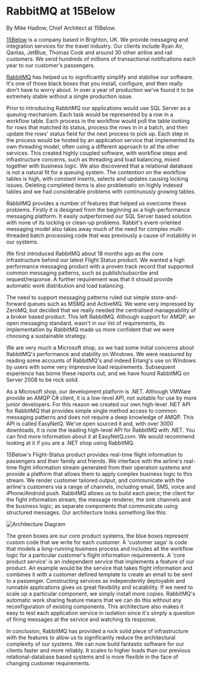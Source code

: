 # RabbitMQ at 15Below

By Mike Hadlow, Chief Architect at 15Below.

[15Below](http://www.15below.com) is a company based in Brighton, UK. We provide messaging and integration services for the travel industry. Our clients include Ryan Air, Qantas, JetBlue, Thomas Cook and around 30 other airline and rail customers. We send hundreds of millions of transactional notifications each year to our customer's passengers.

[RabbitMQ](http://www.rabbitmq.com) has helped us to significantly simplify and stabilise our software. It's one of those black boxes that you install, configure, and then really don't have to worry about. In over a year of production we've found it to be extremely stable without a single production issue. 

Prior to introducing RabbitMQ our applications would use SQL Server as a queuing mechanism. Each task would be represented by a row in a workflow table. Each process in the workflow would poll the table looking for rows that matched its status, process the rows in in a batch, and then update the rows' status field for the next process to pick up. Each step in the process would be hosted by an application service that implemented its own threading model, often using a different approach to all the other services. This created highly coupled software, with workflow steps and infrastructure concerns, such as threading and load balancing, mixed together with business logic. We also discovered that a relational database is not a natural fit for a queuing system. The contention on the workflow tables is high, with constant inserts, selects and updates causing locking issues. Deleting completed items is also problematic on highly indexed tables and we had considerable problems with continuously growing tables.

RabbitMQ provides a number of features that helped us overcome these problems. Firstly it is designed from the beginning as a high-performance messaging platform. It easily outperformed our SQL Server based solution with none of its locking or clean-up problems. Rabbit's event-oriented messaging model also takes away much of the need for complex multi-threaded batch processing code that was previously a cause of instability in our systems.

We first introduced RabbitMQ about 18 months ago as the core infrastructure behind our latest Flight Status product. We wanted a high performance messaging product with a proven track record that supported common messaging patterns, such as publish/subscribe and request/response. A further requirement was that it should provide automatic work distribution and load balancing.

The need to support messaging patterns ruled out simple store-and-forward queues such as MSMQ and ActiveMQ. We were very impressed by ZeroMQ, but decided that we really needed the centralised manageability of a broker based product. This left RabbitMQ. Although support for AMQP, an open messaging standard, wasn't in our list of requirements, its implementation by RabbitMQ made us more confident that we were choosing a sustainable strategy.

We are very much a Microsoft shop, so we had some initial concerns about RabbitMQ's performance and stability on Windows. We were reassured by reading some accounts of RabbitMQ's and indeed Erlang's use on Windows by users with some very impressive load requirements. Subsequent experience has borne these reports out, and we have found RabbitMQ on Server 2008 to be rock solid.

As a Microsoft shop, our development platform is .NET. Although VMWare provide an AMQP C# client, it is a low-level API, not suitable for use by more junior developers. For this reason we created our own high-level .NET API for RabbitMQ that provides simple single method access to common messaging patterns and does not require a deep knowledge of AMQP.  This API is called EasyNetQ. We've open sourced it and, with over 3000 downloads, it is now the leading high-level API for RabbitMQ with .NET. You can find more information about it at EasyNetQ.com. We would recommend looking at it if you are a .NET shop using RabbitMQ.

15Below's Flight-Status product provides real-time flight information to passengers and their family and friends. We interface with the airline's real-time flight information stream generated from their operation systems and provide a platform that allows them to apply complex business logic to this stream. We render customer tailored output, and communicate with the airline's customers via a range of channels, including email, SMS, voice and iPhone/Android push. RabbitMQ allows us to build each piece; the client for the fight information stream, the message renderer, the sink channels and the business logic; as separate components that communicate using structured messages. Our architecture looks something like this:

![Architecture Diagram](https://github.com/EasyNetQ/EasyNetQ/wiki/WhitePapers/rabbit_based_architecture.png)

The green boxes are our core product systems, the blue boxes represent custom code that we write for each customer. A 'customer saga' is code that models a long-running business process and includes all the workflow logic for a particular customer's flight information requirements. A 'core product service' is an independent service that implements a feature of our product. An example would be the service that takes flight information and combines it with a customer defined template to create an email to be sent to a passenger. Constructing services as independently deployable and runnable applications gives us great flexibility and scalability. If we need to scale up a particular component, we simply install more copies. RabbitMQ's automatic work sharing feature means that we can do this without any reconfiguration of existing components. This architecture also makes it easy to test each application service in isolation since it's simply a question of firing messages at the service and watching its response.

In conclusion, RabbitMQ has provided a rock solid piece of infrastructure with the features to allow us to significantly reduce the architectural complexity of our systems. We can now build fantastic software for our clients faster and more reliably. It scales to higher loads than our previous relational-database based systems and is more flexible in the face of changing customer requirements.

